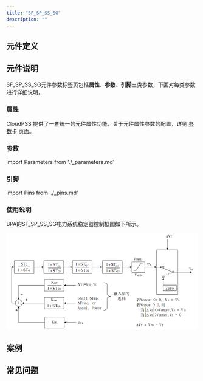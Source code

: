 ```yaml
---
title: "SF_SP_SS_SG"
description: ""
---
```


## 元件定义

## 元件说明

SF\_SP\_SS\_SG元件参数标签页包括**属性**、**参数**、**引脚**三类参数，下面对每类参数进行详细说明。

### 属性

CloudPSS 提供了一套统一的元件属性功能，关于元件属性参数的配置，详见 [参数卡](docs/documents/software/10-xstudio/20-simstudio/40-workbench/20-function-zone/30-design-tab/30-param-panel/index.md) 页面。

### 参数

import Parameters from './_parameters.md'

<Parameters/>

### 引脚

import Pins from './_pins.md'

<Pins/>

### 使用说明
BPA的SF_SP_SS_SG电力系统稳定器控制框图如下所示。

![等效图](./SF_SP_SS_SG.png)

## 案例

## 常见问题

